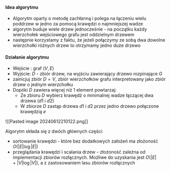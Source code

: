 #### Idea algorytmu
- Algorytm oparty o metodę zachłanną i polega na łączeniu wielu poddrzew w jedno za pomocą krawędzi o najmniejszej wadze
- algorytm buduje wiele drzew jednocześnie - na początku każdy wierzchołek wejściowego grafu jest oddzielnym drzewem
- następnie korzystamy z faktu, że jeżeli połączymy ze sobą dwa dowolne wierzchołki różnych drzew to otrzymamy jedno duże drzewo

#### Działanie algorytmu
- Wejście : graf $(V,E)$
- Wyjście: $D$ - zbiór drzew, na wyjściu zawierający drzewo rozpinające $G$
- zainicjuj zbiór $D=V$, zbiór wierzchołków grafu interpretowany jako zbiór drzew o jednym wierzchołku
- Dopóki $D$ zawiera więcej niż 1 element powtarzaj:
	- Ze zbioru $D$ wybierz krawędź o minimalnej wadze łączącej dwa drzewa $(d1$ i $d2)$
	- W zbiorze $D$ zastąp drzewa $d1$ i $d2$ przez jedno drzewo połączone krawędzią $e$

![[Pasted image 20240612210122.png]]

Algorytm składa się z dwóch głównych części:
- sortowanie krawędzi - które bez dodatkowych założeń ma złożoność $O(|E|\log |E|)$
- przeglądania krawędzi i scalania drzew - złożoność zależna od implementacji zbiorów rozłącznych. Możliwe do uzyskania jest $O(|E|+|V|\log |V|)$, a z zastosowaniem lasu zbiorów rozłącznych 